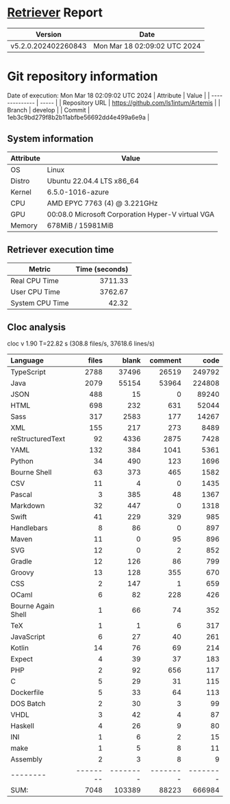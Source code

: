 # [Retriever](https://github.com/PalladioSimulator/Palladio-ReverseEngineering-Retriever) Report
| Version | Date |
| ------- | ---- |
| v5.2.0.202402260843 | Mon Mar 18 02:09:02 UTC 2024 |

# Git repository information
Date of execution: Mon Mar 18 02:09:02 UTC 2024
|    Attribute   | Value |
| -------------- | ----- |
| Repository URL | https://github.com/ls1intum/Artemis |
| Branch         | develop |
| Commit         | 1eb3c9bd279f8b2b11abfbe56692dd4e499a6e9a |


## System information
| Attribute | Value |
| --------- | ----- |
| OS | Linux  |
| Distro | Ubuntu 22.04.4 LTS x86_64  |
| Kernel | 6.5.0-1016-azure  |
| CPU | AMD EPYC 7763 (4) @ 3.221GHz  |
| GPU | 00:08.0 Microsoft Corporation Hyper-V virtual VGA  |
| Memory | 678MiB / 15981MiB  |

## Retriever execution time
| Metric | Time (seconds) |
| --- | ---: |
| Real CPU Time | 3711.33 |
| User CPU Time | 3762.67 |
| System CPU Time | 42.32 |
<!--
Explainations:
- __Real CPU Time__: actual time the command has run (can be less than total time spent in user and system mode for multi-threaded processes)
- __User CPU Time__: time the command has spent running in user mode
- __System CPU Time__: time the command has spent running in system or kernel mode
-->

## Cloc analysis
cloc v 1.90  T=22.82 s (308.8 files/s, 37618.6 lines/s)

Language|files|blank|comment|code
:-------|-------:|-------:|-------:|-------:
TypeScript|2788|37496|26519|249792
Java|2079|55154|53964|224808
JSON|488|15|0|89240
HTML|698|232|631|52044
Sass|317|2583|177|14267
XML|155|217|273|8489
reStructuredText|92|4336|2875|7428
YAML|132|384|1041|5361
Python|34|490|123|1696
Bourne Shell|63|373|465|1582
CSV|11|4|0|1435
Pascal|3|385|48|1367
Markdown|32|447|0|1318
Swift|41|229|329|985
Handlebars|8|86|0|897
Maven|11|0|95|896
SVG|12|0|2|852
Gradle|12|126|86|799
Groovy|13|128|355|670
CSS|2|147|1|659
OCaml|6|82|228|426
Bourne Again Shell|1|66|74|352
TeX|1|1|6|317
JavaScript|6|27|40|261
Kotlin|14|76|69|214
Expect|4|39|37|183
PHP|2|92|656|117
C|5|29|31|115
Dockerfile|5|33|64|113
DOS Batch|2|30|3|99
VHDL|3|42|4|87
Haskell|4|26|9|80
INI|1|6|2|15
make|1|5|8|11
Assembly|2|3|8|9
--------|--------|--------|--------|--------
SUM:|7048|103389|88223|666984
